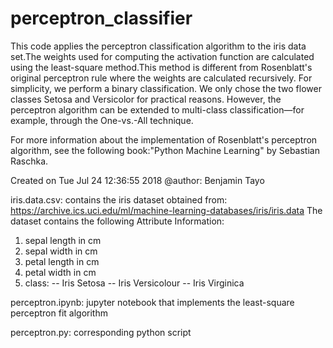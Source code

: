 # perceptron_classifier
This code applies the perceptron classification algorithm to the iris data set.The weights used for computing the activation function are calculated using the least-square method.This method is different from Rosenblatt's original perceptron rule where the weights are calculated recursively. For simplicity, we perform a binary classification. We only chose the two flower classes Setosa and
Versicolor for practical reasons. However, the perceptron algorithm can be extended to multi-class classification—for example, through the One-vs.-All technique.

For more information about the implementation of Rosenblatt's perceptron algorithm, see the following book:"Python Machine Learning" by Sebastian Raschka.

Created on Tue Jul 24 12:36:55 2018
@author: Benjamin Tayo

iris.data.csv: contains the iris dataset obtained from: https://archive.ics.uci.edu/ml/machine-learning-databases/iris/iris.data
The dataset contains the following Attribute Information:
   1. sepal length in cm
   2. sepal width in cm
   3. petal length in cm
   4. petal width in cm
   5. class: 
      -- Iris Setosa
      -- Iris Versicolour
      -- Iris Virginica

perceptron.ipynb: jupyter notebook that implements the least-square perceptron fit algorithm

perceptron.py: corresponding python script 
